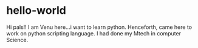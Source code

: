 # hello-world
Hi pals!!
I am Venu here...i want to learn python. Henceforth, came here to work on python scripting language.
I had done my Mtech in computer Science. 
